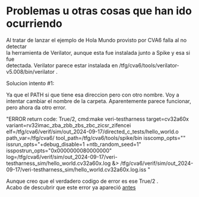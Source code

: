 # Problemas u otras cosas que han ido ocurriendo

Al tratar de lanzar el ejemplo de Hola Mundo provisto por CVA6 falla al no detectar  
la herramienta de Verilator, aunque esta fue instalada junto a Spike y esa si fue  
detectada. Verilator parece estar instalada en /tfg/cva6/tools/verilator-v5.008/bin/verilator .  

Solucion intento #1:

Ya que el PATH si que tiene esa direccion pero con otro nombre. Voy a  
intentar cambiar el nombre de la carpeta. Aparentemente parece funcionar, pero ahora da otro error.

"ERROR return code: True/2, cmd:make veri-testharness target=cv32a60x variant=rv32imac_zba_zbb_zbs_zbc_zicsr_zifencei elf=/tfg/cva6/verif/sim/out_2024-09-17/directed_c_tests/hello_world.o path_var=/tfg/cva6/ tool_path=/tfg/cva6/tools/spike/bin isscomp_opts="" issrun_opts="+debug_disable=1 +ntb_random_seed=1" isspostrun_opts="0x0000000080000000" log=/tfg/cva6/verif/sim/out_2024-09-17/veri-testharness_sim/hello_world.cv32a60x.log &> /tfg/cva6/verif/sim/out_2024-09-17/veri-testharness_sim/hello_world.cv32a60x.log.iss "  

Aunque creo que el verdadero codigo de error es ese True/2 .  
Acabo de descubrir que este error ya apareció [antes](https://github.com/openhwgroup/cva6/issues/2462)
